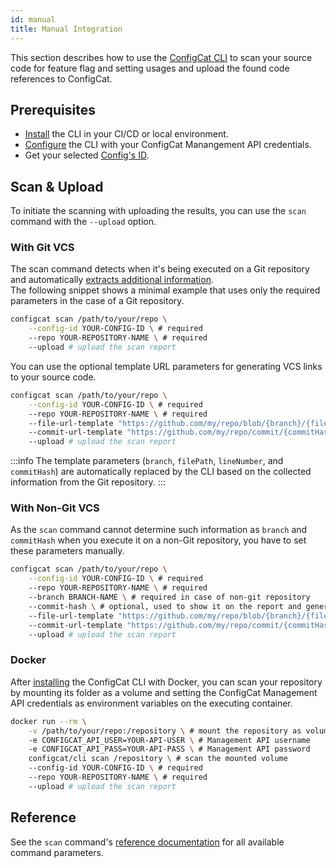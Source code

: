 ```yaml
---
id: manual
title: Manual Integration
---
```


This section describes how to use the [ConfigCat CLI](/docs/advanced/cli)
to scan your source code for feature flag and setting usages and upload the found code references to ConfigCat.

## Prerequisites

- [Install](/docs/advanced/cli#installation) the CLI in your CI/CD or local environment.
- [Configure](/docs/advanced/cli#configuration) the CLI with your ConfigCat Manangement API credentials.
- Get your selected [Config's ID](/docs/advanced/code-references/overview#config-id).

## Scan & Upload

To initiate the scanning with uploading the results, you can use the `scan` command with the `--upload` option.

### With Git VCS
The scan command detects when it's being executed on a Git repository and automatically [extracts additional information](/docs/advanced/code-references/overview#scanning-git-repositories).  
The following snippet shows a minimal example that uses only the required parameters in the case of a Git repository.
```bash
configcat scan /path/to/your/repo \
    --config-id YOUR-CONFIG-ID \ # required
    --repo YOUR-REPOSITORY-NAME \ # required
    --upload # upload the scan report
```

You can use the optional template URL parameters for generating VCS links to your source code.

```bash
configcat scan /path/to/your/repo \
    --config-id YOUR-CONFIG-ID \ # required
    --repo YOUR-REPOSITORY-NAME \ # required
    --file-url-template "https://github.com/my/repo/blob/{branch}/{filePath}#L{lineNumber}" \ # optional, used to generate VCS file links
    --commit-url-template "https://github.com/my/repo/commit/{commitHash}" \ # optional, used to generate VCS commit links
    --upload # upload the scan report
```

:::info
The template parameters (`branch`, `filePath`, `lineNumber`, and `commitHash`) are automatically replaced by the CLI based on the
collected information from the Git repository.
:::

### With Non-Git VCS
As the `scan` command cannot determine such information as `branch` and `commitHash` when you execute it on a non-Git repository, you have to set these parameters manually.

```bash
configcat scan /path/to/your/repo \
    --config-id YOUR-CONFIG-ID \ # required
    --repo YOUR-REPOSITORY-NAME \ # required
    --branch BRANCH-NAME \ # required in case of non-git repository
    --commit-hash \ # optional, used to show it on the report and generate commit links
    --file-url-template "https://github.com/my/repo/blob/{branch}/{filePath}#L{lineNumber}" \ # optional, used to generate VCS file links
    --commit-url-template "https://github.com/my/repo/commit/{commitHash}" \ # optional, used to generate VCS commit links
    --upload # upload the scan report
```

### Docker
After [installing](/docs/advanced/cli#installation) the ConfigCat CLI with Docker, you can scan your repository by mounting its folder as a volume and setting the ConfigCat Management API credentials as environment variables on the executing container.
```bash
docker run --rm \
    -v /path/to/your/repo:/repository \ # mount the repository as volume
    -e CONFIGCAT_API_USER=YOUR-API-USER \ # Management API username
    -e CONFIGCAT_API_PASS=YOUR-API-PASS \ # Management API password
    configcat/cli scan /repository \ # scan the mounted volume
    --config-id YOUR-CONFIG-ID \ # required
    --repo YOUR-REPOSITORY-NAME \ # required
    --upload # upload the scan report
```


## Reference
See the `scan` command's <a target="_blank" href="https://configcat.github.io/cli/configcat-scan.html">reference documentation</a> for all available command parameters.